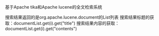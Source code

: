 基于Apache tika和Apache lucene的全文检索系统

搜索结果返回的是org.apache.lucene.document的List列表
搜索结果标题的获取：documentList.get(i).get("title")
搜索结果内容的获取：documentList.get(i).get("contents")
